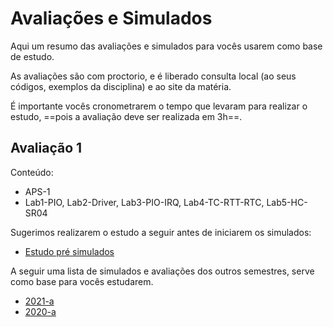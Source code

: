 # Avaliações e Simulados

Aqui um resumo das avaliações e simulados para vocês usarem
como base de estudo.

As avaliações são com proctorio, e é liberado consulta 
local (ao seus códigos, exemplos da disciplina) e ao 
site da matéria.

É importante vocês cronometrarem o tempo que levaram para 
realizar o estudo, ==pois a avaliação deve ser realizada em 3h==.

<!--
## Avaliação 3

O mesmo conteúdo da AV2, sugerimos estudar pelos simulados e avaliações (AV1 e AV2).

## Avaliação 2

Conteúdo: 

- RTOS
- Projeto 1/ APS-2
- PIO, TC, RTT, RTC, ADC
- LCD
- LVGL

Conforme prometido estou liberando um estudo para a AV2 (https://github.com/insper-classroom/21a-emb-av2-simulado), ficou um pouco longo... por isso estou chamando de Estudo e não simulado.

-->

## Avaliação 1 

Conteúdo: 

- APS-1
- Lab1-PIO, Lab2-Driver, Lab3-PIO-IRQ, Lab4-TC-RTT-RTC, Lab5-HC-SR04

Sugerimos realizarem o estudo a seguir antes de iniciarem os simulados:

- [Estudo pré simulados](https://github.com/Insper/AV1-Embarcados-Simulado)

A seguir uma lista de simulados e avaliações dos outros semestres,
serve como base para vocês estudarem. 

- [2021-a](https://github.com/insper-classroom/21a-emb-av1)
- [2020-a](https://github.com/Insper/2020a-AV1-Embarcados)
